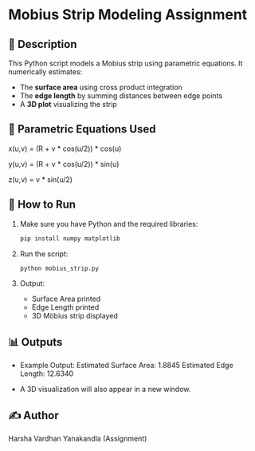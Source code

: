 # Mobius Strip Modeling Assignment

## 🔷 Description

This Python script models a Mobius strip using parametric equations. It numerically estimates:

- The **surface area** using cross product integration
- The **edge length** by summing distances between edge points
- A **3D plot** visualizing the strip

## 📌 Parametric Equations Used

x(u,v) = (R + v * cos(u/2)) * cos(u)

y(u,v) = (R + v * cos(u/2)) * sin(u)

z(u,v) = v * sin(u/2)


## 🔧 How to Run

1. Make sure you have Python and the required libraries:
    ```bash
    pip install numpy matplotlib
    ```

2. Run the script:
    ```bash
    python mobius_strip.py
    ```

3. Output:
    - Surface Area printed
    - Edge Length printed
    - 3D Möbius strip displayed

## 📊 Outputs

- Example Output:
Estimated Surface Area: 1.8845
Estimated Edge Length: 12.6340


- A 3D visualization will also appear in a new window.

## ✍️ Author
Harsha Vardhan Yanakandla (Assignment)
